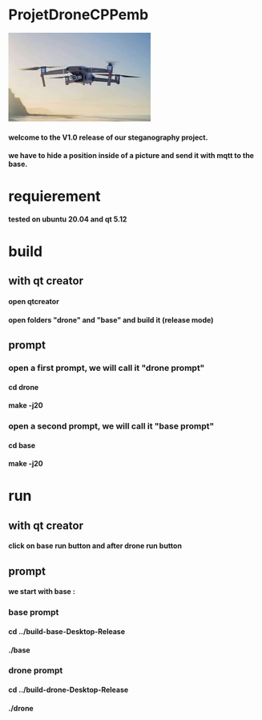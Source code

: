 # ProjetDroneCPPemb

![Employee data](/images/drone_fond.jpg?raw=true "drones")
#### welcome to the V1.0 release of our steganography project.
#### we have to hide a position inside of a picture and send it with mqtt to the base.

# requierement
#### tested on ubuntu 20.04 and qt 5.12

# build
## with qt creator
#### open qtcreator
#### open folders "drone" and "base" and build it (release mode)
## prompt
### open a first prompt, we will call it "drone prompt" 
#### cd drone
#### make -j20

### open a second prompt, we will call it "base prompt" 
#### cd base
#### make -j20




# run
## with qt creator

#### click on base run button and after drone run button
## prompt
#### we start with base : 
### base prompt
#### cd ../build-base-Desktop-Release
#### ./base

### drone prompt
#### cd ../build-drone-Desktop-Release
#### ./drone



